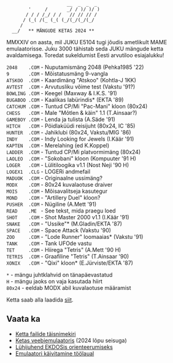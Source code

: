 


                          __  _  _  _
            '     /       _/ / )/ )/ )
           / / / /_/ / /   // // // /
          / (_( /(_ (_( (_/(_/(_/(_/
         /
      __/   ** MÄNGUDE KETAS 2024 **
  
  
  
MMXXIV  on aasta,  mil JUKU E5104 tugi
jõudis ametlikult  MAME emulaatorisse.
Juku 3000  tähistab seda  JUKU mängude
ketta avaldamisega. Toredat sukeldumist
Eesti arvutiloo esiajalukku!

``2048    .COM`` - Nuputamismäng 2048 (Pehka1985 '22)  
``9       .COM`` - Mõistatusmäng 9-vangla  
``ATSKOO  .COM`` - Kaardimäng "Atskoo" (Kohtla-J 1KK)  
``AVTEST  .COM`` - Arvutusliku võime test (Vakstu '91?)  
``BOWLING .COM`` - Keegel (Maxway & I.K.S. '91)  
``BUGABOO .COM`` - Kaalikas labürindis\* (EKTA '89)  
``CATCHUM .COM`` - Tuntud CP/Mi "Pac-Mani" kloon (80x24)  
``CHESS   .COM`` - Male "Mõtlen & käin" 1.1 (T.Ainsaar?)  
``GAMEBOY .COM`` - Lenda ja tulista (A.Säde '91)  
``HITCH   .COM`` - Pöidlaküüdi reisijuht (80x24, IC '85)  
``HUNTER  .COM`` - Jahiklubi (80x24, Vakstu/MIG '86)  
``INDY    .COM`` - Indy Looking for Jewels (I.Käär '91)  
``KAPTEN  .COM`` - Merelahing (ed K.Koppel)  
``LADDER  .COM`` - Tuntud CP/Mi platvormimäng (80x24)  
``LAOLEO  .COM`` - "Sokobani" kloon (Kompuuter '91 H)  
``LOGER   .COM`` - Lülitiloogika v1.1 (Nost Neji '90 H)  
``LOGEX1  .CLG`` - LOGERi andmefail  
``MADUOK  .COM`` - Originaalne ussimäng?  
``MODX    .COM`` - 80x24 kuvalaotuse draiver  
``MOIS    .COM`` - Mõisavalitseja kasutegur  
``MOND    .COM`` - "Artillery Duel" kloon?  
``PUSHER  .COM`` - Nügiline (A.Mett '91)  
``READ    .ME `` - See tekst, mida praegu loed  
``SHOT    .COM`` - Shot Master 2000 v1.1 (I.Käär '91)  
``SNAKE   .COM`` - "Ussike"\* (M.Gladin/EKTA '87)  
``SPACE   .COM`` - Space Attack (Vakstu '90)  
``ZOO     .COM`` - "Lode Runner" loomaaias\* (Vakstu '91)  
``TANK    .COM`` - Tank UFOde vastu  
``TET     .COM`` - Hiirega "Tetris" (A.Mett '90 H)  
``TETRIS  .COM`` - Graafiline "Tetris" (T.Ainsaar '90)  
``XONIX   .COM`` - "Qixi" kloon\* (E.Jürviste/EKTA '87)  

`*` - mängu juhtklahvid on tänapäevastatud  
`H` - mängu jaoks on vaja kasutada hiirt  
`80x24` - eeldab MODX abil kuvalaotuse määramist  

Ketta saab alla laadida [siit](https://elektroonikamuuseum.ee/failid/juku/tarkvara/J3KGAME1.JUK).

## Vaata ka

* [Ketta failide täisnimekiri](tarkvara-kataloog.md#j3kgame1)
* [Ketas veebiemulaatoris](https://infoaed.ee/juku3000) (2024 lõpu seisuga)
* [Lühijuhend EKDOSis orienteerumiseks](juku-käsud.md)
* [Emulaatori käivitamine töölaual](mame-käivitamine.md)
